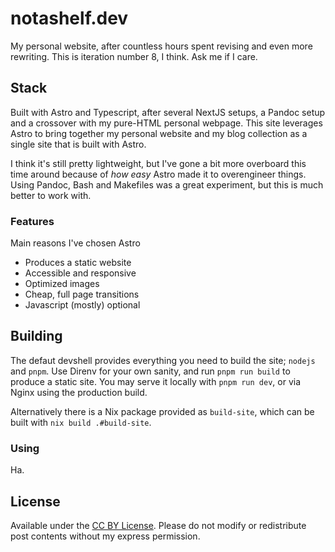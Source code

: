 # notashelf.dev

My personal website, after countless hours spent revising and even more
rewriting. This is iteration number 8, I think. Ask me if I care.

## Stack

Built with Astro and Typescript, after several NextJS setups, a Pandoc setup and
a crossover with my pure-HTML personal webpage. This site leverages Astro to
bring together my personal website and my blog collection as a single site that
is built with Astro.

I think it's still pretty lightweight, but I've gone a bit more overboard this
time around because of _how easy_ Astro made it to overengineer things. Using
Pandoc, Bash and Makefiles was a great experiment, but this is much better to
work with.

### Features

Main reasons I've chosen Astro

- Produces a static website
- Accessible and responsive
- Optimized images
- Cheap, full page transitions
- Javascript (mostly) optional

## Building

The defaut devshell provides everything you need to build the site; `nodejs` and
`pnpm`. Use Direnv for your own sanity, and run `pnpm run build` to produce a
static site. You may serve it locally with `pnpm run dev`, or via Nginx using
the production build.

Alternatively there is a Nix package provided as `build-site`, which can be
built with `nix build .#build-site`.

### Using

Ha.

## License

Available under the [CC BY License](LICENSE). Please do not modify or
redistribute post contents without my express permission.

[^1]: Make sure you always read bash scripts you see on the internet before
    actually running them.
